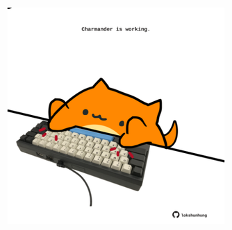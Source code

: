 <!-- built at 17/06/2022, 17:03:16 UTC -->
<p align="center">
  <img width="500" height="500" src="./ReadmeImage.svg">
</p>
